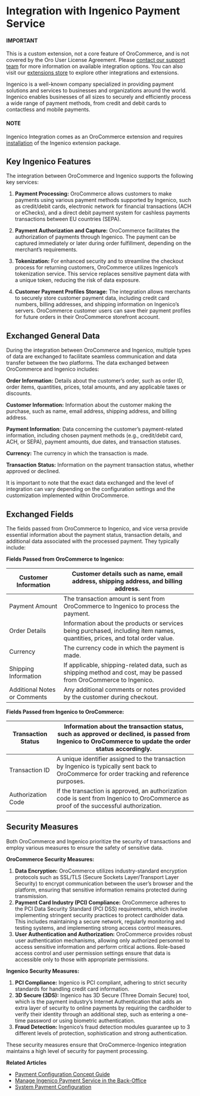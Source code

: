 <a id="integrations-payment-ingenico"></a>

# Integration with Ingenico Payment Service

#### IMPORTANT
This is a custom extension, not a core feature of OroCommerce, and is not covered by the Oro User License Agreement. Please <a href="https://oroinc.com/contact-us/" target="_blank">contact our support team</a> for more information on available integration options. You can also visit our <a href="https://extensions.oroinc.com/" target="_blank">extensions store</a> to explore other integrations and extensions.

Ingenico is a well-known company specialized in providing payment solutions and services to businesses and organizations around the world. Ingenico enables businesses of all sizes to securely and efficiently process a wide range of payment methods, from credit and debit cards to contactless and mobile payments.

#### NOTE
Ingenico Integration comes as an OroCommerce extension and requires [installation](../../../../backend/extension/install-extension.md#cookbook-extensions-composer) of the Ingenico extension package.

## Key Ingenico Features

The integration between OroCommerce and Ingenico supports the following key services:

1. **Payment Processing:** OroCommerce allows customers to make payments using various payment methods supported by Ingenico, such as credit/debit cards, electronic network for financial transactions (ACH or eChecks), and a direct debit payment system for cashless payments transactions between EU countries (SEPA).
2. **Payment Authorization and Capture:** OroCommerce facilitates the authorization of payments through Ingenico. The payment can be captured immediately or later during order fulfillment, depending on the merchant’s requirements.
3. **Tokenization:** For enhanced security and to streamline the checkout process for returning customers, OroCommerce utilizes Ingenico’s tokenization service. This service replaces sensitive payment data with a unique token, reducing the risk of data exposure.

1. **Customer Payment Profiles Storage:** The integration allows merchants to securely store customer payment data, including credit card numbers, billing addresses, and shipping information on Ingenico’s servers. OroCommerce customer users can save their payment profiles for future orders in their OroCommerce storefront account.

## Exchanged General Data

During the integration between OroCommerce and Ingenico, multiple types of data are exchanged to facilitate seamless communication and data transfer between the two platforms. The data exchanged between OroCommerce and Ingenico includes:

**Order Information:** Details about the customer’s order, such as order ID, order items, quantities, prices, total amounts, and any applicable taxes or discounts.

**Customer Information:** Information about the customer making the purchase, such as name, email address, shipping address, and billing address.

**Payment Information**: Data concerning the customer’s payment-related information, including chosen payment methods (e.g., credit/debit card, ACH, or SEPA), payment amounts, due dates, and transaction statuses.

**Currency:** The currency in which the transaction is made.

**Transaction Status:** Information on the payment transaction status, whether approved or declined.

It is important to note that the exact data exchanged and the level of integration can vary depending on the configuration settings and the customization implemented within OroCommerce.

## Exchanged Fields

The fields passed from OroCommerce to Ingenico, and vice versa provide essential information about the payment status, transaction details, and additional data associated with the processed payment. They typically include:

**Fields Passed from OroCommerce to Ingenico:**

| Customer Information         | Customer details such as name, email address, shipping address, and billing address.                                         |
|------------------------------|------------------------------------------------------------------------------------------------------------------------------|
| Payment Amount               | The transaction amount is sent from OroCommerce to Ingenico to process the payment.                                          |
| Order Details                | Information about the products or services being purchased, including item names, quantities, prices, and total order value. |
| Currency                     | The currency code in which the payment is made.                                                                              |
| Shipping Information         | If applicable, shipping-related data, such as shipping method and cost, may be passed from OroCommerce to Ingenico.          |
| Additional Notes or Comments | Any additional comments or notes provided by the customer during checkout.                                                   |

**Fields Passed from Ingenico to OroCommerce:**

| Transaction Status   | Information about the transaction status, such as approved or declined, is passed from Ingenico to OroCommerce to update the order status accordingly.   |
|----------------------|----------------------------------------------------------------------------------------------------------------------------------------------------------|
| Transaction ID       | A unique identifier assigned to the transaction by Ingenico is typically sent back to OroCommerce for order tracking and reference purposes.             |
| Authorization Code   | If the transaction is approved, an authorization code is sent from Ingenico to OroCommerce as proof of the successful authorization.                     |

## Security Measures

Both OroCommerce and Ingenico prioritize the security of transactions and employ various measures to ensure the safety of sensitive data.

**OroCommerce Security Measures:**

1. **Data Encryption:** OroCommerce utilizes industry-standard encryption protocols such as SSL/TLS (Secure Sockets Layer/Transport Layer Security) to encrypt communication between the user’s browser and the platform, ensuring that sensitive information remains protected during transmission.
2. **Payment Card Industry (PCI) Compliance:** OroCommerce adheres to the PCI Data Security Standard (PCI DSS) requirements, which involve implementing stringent security practices to protect cardholder data. This includes maintaining a secure network, regularly monitoring and testing systems, and implementing strong access control measures.
3. **User Authentication and Authorization:** OroCommerce provides robust user authentication mechanisms, allowing only authorized personnel to access sensitive information and perform critical actions. Role-based access control and user permission settings ensure that data is accessible only to those with appropriate permissions.

**Ingenico Security Measures:**

1. **PCI Compliance:** Ingenico is PCI compliant, adhering to strict security standards for handling credit card information.
2. **3D Secure (3DS):** Ingenico has 3D Secure (Three Domain Secure) tool, which is the payment industry’s Internet Authentication that adds an extra layer of security to online payments by requiring the cardholder to verify their identity through an additional step, such as entering a one-time password or using biometric authentication.
3. **Fraud Detection:** Ingenico’s fraud detection modules guarantee up to 3 different levels of protection, sophistication and strong authentication.

These security measures ensure that OroCommerce-Ingenico integration maintains a high level of security for payment processing.

**Related Articles**

* [Payment Configuration Concept Guide](../../../concept-guides/administration/payment-configuration/index.md#user-guide-payment)
* [Manage Ingenico Payment Service in the Back-Office](../../../back-office/system/integrations/payment-integration/ingenico/index.md#user-guide-payment-payment-providers-overview-ingenico)
* [System Payment Configuration](../../../back-office/system/configuration/commerce/payment/index.md#configuration-guide-commerce-configuration-payment)
